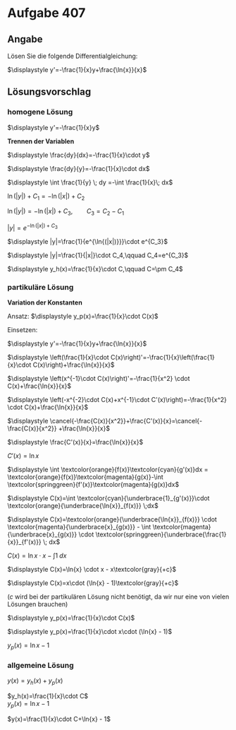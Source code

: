 # Aufgabe 407
## Angabe

Lösen Sie die folgende Differentialgleichung:

$\displaystyle y'=-\frac{1}{x}y+\frac{\ln{x}}{x}$

## Lösungsvorschlag

### homogene Lösung

$\displaystyle y'=-\frac{1}{x}y$

**Trennen der Variablen**

$\displaystyle \frac{dy}{dx}=-\frac{1}{x}\cdot y$

$\displaystyle \frac{dy}{y}=-\frac{1}{x}\cdot dx$

$\displaystyle \int \frac{1}{y} \; dy =-\int \frac{1}{x}\; dx$

$\ln{(|y|)}+C_1=-\ln{(|x|)}+C_2$

$\ln{(|y|)}=-\ln{(|x|)}+C_3,\qquad C_3=C_2-C_1$ 

$|y|=e^{-\ln{(|x|)}+C_3}$

$\displaystyle |y|=\frac{1}{e^{\ln{(|x|)}}}\cdot e^{C_3}$

$\displaystyle |y|=\frac{1}{|x|}\cdot C_4,\qquad C_4=e^{C_3}$

$\displaystyle y_h(x)=\frac{1}{x}\cdot C,\qquad C=\pm C_4$

### partikuläre Lösung

**Variation der Konstanten**

Ansatz: $\displaystyle y_p(x)=\frac{1}{x}\cdot C(x)$

Einsetzen:

$\displaystyle y'=-\frac{1}{x}y+\frac{\ln{x}}{x}$

$\displaystyle \left(\frac{1}{x}\cdot C(x)\right)'=-\frac{1}{x}\left(\frac{1}{x}\cdot C(x)\right)+\frac{\ln{x}}{x}$

$\displaystyle \left(x^{-1}\cdot C(x)\right)'=-\frac{1}{x^2} \cdot C(x)+\frac{\ln{x}}{x}$

$\displaystyle \left(-x^{-2}\cdot C(x)+x^{-1}\cdot C'(x)\right)=-\frac{1}{x^2} \cdot C(x)+\frac{\ln{x}}{x}$

$\displaystyle \cancel{-\frac{C(x)}{x^2}}+\frac{C'(x)}{x}=\cancel{-\frac{C(x)}{x^2}} +\frac{\ln{x}}{x}$

$\displaystyle \frac{C'(x)}{x}=\frac{\ln{x}}{x}$

$\displaystyle C'(x)=\ln{x}$

$\displaystyle \int \textcolor{orange}{f(x)}\textcolor{cyan}{g'(x)}dx = \textcolor{orange}{f(x)}\textcolor{magenta}{g(x)}-\int \textcolor{springgreen}{f'(x)}\textcolor{magenta}{g(x)}dx$

$\displaystyle C(x)=\int \textcolor{cyan}{\underbrace{1}_{g'(x)}}\cdot \textcolor{orange}{\underbrace{\ln{x}}_{f(x)}} \;dx$

$\displaystyle C(x)=\textcolor{orange}{\underbrace{\ln{x}}_{f(x)}} \cdot \textcolor{magenta}{\underbrace{x}_{g(x)}} - \int \textcolor{magenta}{\underbrace{x}_{g(x)}} \cdot \textcolor{springgreen}{\underbrace{\frac{1}{x}}_{f'(x)}} \; dx$

$\displaystyle C(x)=\ln{x} \cdot x - \int 1 \;dx$

$\displaystyle C(x)=\ln{x} \cdot x - x\textcolor{gray}{+c}$ 

$\displaystyle C(x)=x\cdot (\ln{x} - 1)\textcolor{gray}{+c}$ 

($c$ wird bei der partikulären Lösung nicht benötigt, da wir nur eine von vielen Lösungen brauchen)

$\displaystyle y_p(x)=\frac{1}{x}\cdot C(x)$ 

$\displaystyle y_p(x)=\frac{1}{x}\cdot x\cdot (\ln{x} - 1)$ 

$\displaystyle y_p(x)= \ln{x} - 1$ 

### allgemeine Lösung

$y(x)=y_h(x)+y_p(x)$

$y_h(x)=\frac{1}{x}\cdot C$ \
$y_p(x)=\ln{x} - 1$

$y(x)=\frac{1}{x}\cdot C+\ln{x} - 1$
